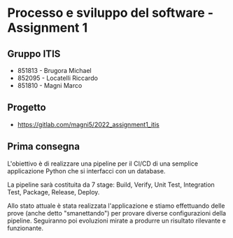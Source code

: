 # Processo e sviluppo del software - Assignment 1

## Gruppo ITIS 

- 851813 - Brugora Michael
- 852095 - Locatelli Riccardo
- 851810 - Magni Marco

## Progetto

- https://gitlab.com/magni5/2022_assignment1_itis

## Prima consegna

L'obiettivo è di realizzare una pipeline per il CI/CD di una semplice applicazione Python che si interfacci con un database.

La pipeline sarà costituita da 7 stage: Build, Verify, Unit Test, Integration Test, Package, Release, Deploy.

Allo stato attuale è stata realizzata l'applicazione e stiamo effettuando delle prove (anche detto "smanettando") per provare diverse configurazioni della pipeline. Seguiranno poi evoluzioni mirate a produrre un risultato rilevante e funzionante.
